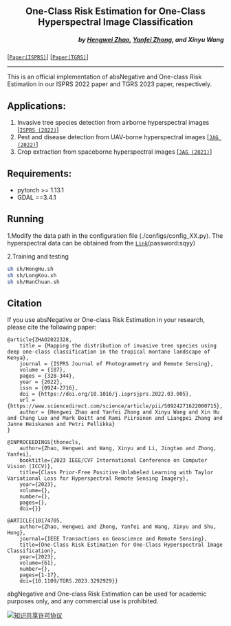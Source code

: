 <h2 align="center">One-Class Risk Estimation for One-Class Hyperspectral Image Classification</h2>


<h5 align="right">
by <a href="https://hengwei-zhao96.github.io">Hengwei Zhao</a>,
<a href="http://rsidea.whu.edu.cn/">Yanfei Zhong</a>, 
and Xinyu Wang
</h5>

[[`Paper(ISPRS)`](https://www.sciencedirect.com/science/article/abs/pii/S0924271622000715)]
[[`Paper(TGRS)`](https://ieeexplore.ieee.org/document/10174705)]

---------------------

This is an official implementation of absNegative and One-class Risk Estimation in our ISPRS 2022 paper and TGRS 2023 paper, respectively.

## Applications:
1. Invasive tree species detection from airborne hyperspectral images [[`ISPRS (2022)`](https://www.sciencedirect.com/science/article/abs/pii/S0924271622000715)]
2. Pest and disease detection from UAV-borne hyperspectral images [[`JAG (2022)`](https://www.sciencedirect.com/science/article/pii/S1569843222001443)]
3. Crop extraction from spaceborne hyperspectral images [[`JAG (2021)`](https://www.sciencedirect.com/science/article/pii/S0303243421003056)]

## Requirements:
- pytorch >= 1.13.1
- GDAL ==3.4.1

## Running
1.Modify the data path in the configuration file (./configs/config_XX.py).
The hyperspectral data can be obtained from the [`Link`](https://pan.baidu.com/s/1Ac3ko3BcZ4sS_cmzZhA7ow?pwd=sqyy )(password:sqyy)

2.Training and testing
```bash
sh sh/HongHu.sh
sh sh/LongKou.sh
sh sh/HanChuan.sh
```

## Citation
If you use absNegative or One-class Risk Estimation in your research, please cite the following paper:
```text
@article{ZHAO2022328,
    title = {Mapping the distribution of invasive tree species using deep one-class classification in the tropical montane landscape of Kenya},
    journal = {ISPRS Journal of Photogrammetry and Remote Sensing},
    volume = {187},
    pages = {328-344},
    year = {2022},
    issn = {0924-2716},
    doi = {https://doi.org/10.1016/j.isprsjprs.2022.03.005},
    url = {https://www.sciencedirect.com/science/article/pii/S0924271622000715},
    author = {Hengwei Zhao and Yanfei Zhong and Xinyu Wang and Xin Hu and Chang Luo and Mark Boitt and Rami Piiroinen and Liangpei Zhang and Janne Heiskanen and Petri Pellikka}
}

@INPROCEEDINGS{thonecls,
    author={Zhao, Hengwei and Wang, Xinyu and Li, Jingtao and Zhong, Yanfei},
    booktitle={2023 IEEE/CVF International Conference on Computer Vision (ICCV)}, 
    title={Class Prior-Free Positive-Unlabeled Learning with Taylor Variational Loss for Hyperspectral Remote Sensing Imagery}, 
    year={2023},
    volume={},
    number={},
    pages={},
    doi={}}

@ARTICLE{10174705,
    author={Zhao, Hengwei and Zhong, Yanfei and Wang, Xinyu and Shu, Hong},
    journal={IEEE Transactions on Geoscience and Remote Sensing}, 
    title={One-Class Risk Estimation for One-Class Hyperspectral Image Classification}, 
    year={2023},
    volume={61},
    number={},
    pages={1-17},
    doi={10.1109/TGRS.2023.3292929}}
```
abgNegative and One-class Risk Estimation can be used for academic purposes only, and any commercial use is prohibited.
<a rel="license" href="https://creativecommons.org/licenses/by-nc-sa/4.0/deed.en">

<img alt="知识共享许可协议" style="border-width:0" src="https://i.creativecommons.org/l/by-nc-sa/4.0/88x31.png" /></a>